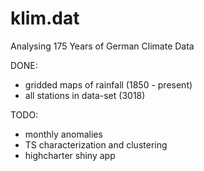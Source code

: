 # klim.dat
Analysing 175 Years of German Climate Data

DONE: 
- gridded maps of rainfall (1850 - present)
- all stations in data-set (3018)


TODO: 
- monthly anomalies
- TS characterization and clustering
- highcharter shiny app 


